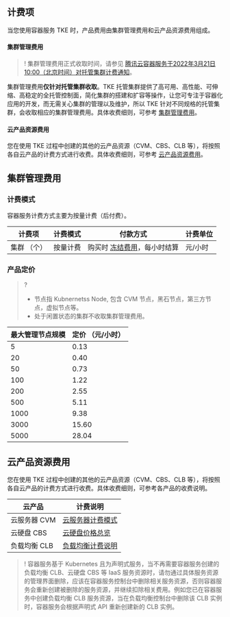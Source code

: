 

## 计费项
当您使用容器服务 TKE 时，产品费用由集群管理费用和云产品资源费用组成。
#### 集群管理费用
>! 集群管理费用正式收取时间，请参见 [腾讯云容器服务于2022年3月21日10:00（北京时间）对托管集群计费通知](https://cloud.tencent.com/document/product/457/68803)。
>
集群管理费用**仅针对托管集群收取**。TKE 托管集群提供了高可用、高性能、可伸缩、高稳定的全托管控制面，简化集群的搭建和扩容等操作，让您可专注于容器化应用的开发，而无需关心集群的管理以及维护，所以 TKE 针对不同规格的托管集群，会收取相应的集群管理费用。具体收费细则，可参考 [集群管理费用](#cluster)。



#### 云产品资源费用
您在使用 TKE 过程中创建的其他的云产品资源（CVM、CBS、CLB 等），将按照各自云产品的计费方式进行收费。具体收费细则，可参考 [云产品资源费用](#cloudproducts)。


## 集群管理费用[](id:cluster)
 
### 计费模式
容器服务计费方式主要为按量计费（后付费）。

| 计费项    | 计费模式 | 付款方式                                                     | 计费单位 |
| --------- | -------- | ------------------------------------------------------------ | -------- |
| 集群 （个） | 按量计费 | 购买时 [冻结费用](https://cloud.tencent.com/document/product/555/12039)，每小时结算 | 元/小时  |

### 产品定价
>? 
>- 节点指 Kubnernetss Node, 包含 CVM 节点，黑石节点，第三方节点，虚拟节点等。
>- 处于闲置状态的集群不收取集群管理费用。
>
| 最大管理节点规模 | 定价 （元/小时） |
| ---------------- | -------------- |
| 5                | 0.13           |
| 20               | 0.40           |
| 50               | 0.73           |
| 100              | 1.22           |
| 200              | 2.55           |
| 500              | 5.11           |
| 1000             | 9.38           |
| 3000             | 15.60          |
| 5000             | 28.04          |


## 云产品资源费用[](id:cloudproducts)
您在使用 TKE 过程中创建的其他的云产品资源（CVM、CBS、CLB 等），将按照各自云产品的计费方式进行收费。具体收费细则，可参考各产品的收费说明。

| 云产品 | 计费说明 | 
|---------|---------|
| 云服务器 CVM | [云服务器计费模式](https://cloud.tencent.com/document/product/213/2180)| 
| 云硬盘 CBS | [云硬盘价格总览](https://cloud.tencent.com/document/product/213/2255)| 
| 负载均衡 CLB | [负载均衡计费说明](https://cloud.tencent.com/document/product/214/42934)| 
 
>! 容器服务基于 Kubernetes 且为声明式服务，当不再需要容器服务创建的负载均衡 CLB、云硬盘 CBS 等 IaaS 服务资源时，请勿通过具体服务资源的管理界面删除，应该在容器服务控制台中删除相关服务资源，否则容器服务会重新创建被删除的服务资源，并继续扣除相关费用。例如您已在容器服务中创建负载均衡 CLB 服务资源，当在负载均衡控制台中删除该 CLB 实例时，容器服务会根据声明式 API 重新创建新的 CLB 实例。




